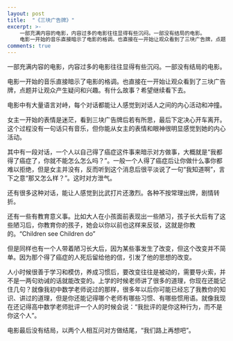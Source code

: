 ```yaml
---
layout: post
title:  "《三块广告牌》"
excerpt: >-
    一部充满内容的电影，内容过多的电影往往显得有些沉闷。一部没有结局的电影。
    电影一开始的音乐直接暗示了电影的格调。也直接在一开始让观众看到了三块广告牌，点题并让观众产生疑问和兴趣。有什么故事？希望继续看下去。
comments: true
---
```


一部充满内容的电影，内容过多的电影往往显得有些沉闷。一部没有结局的电影。

电影一开始的音乐直接暗示了电影的格调。也直接在一开始让观众看到了三块广告牌，点题并让观众产生疑问和兴趣。有什么故事？希望继续看下去。

电影中有大量语言对峙，每个对话都能让人感觉到对话人之间的内心活动和冲撞。

女主一开始的表情是迷茫，看到三块广告牌后若有所思，最后下定决心开车离开。这个过程没有一句话只有音乐，但你能从女主的表情和眼神很明显感觉到她的内心活动。

其中有一段对话，一个人以自己得了癌症这件事来暗示对方做事，大概就是“我都得了癌症了，你就不能怎么怎么吗？”。一般一个人得了癌症后让你做什么事你都难以拒绝，但是女主并没有，反而听到这个消息后很平淡说了一句“我知道啊”，言下之意“那又怎么样？”。这时对方泄气。

还有很多这种对话，能让人感觉到比武打片还激烈。各种不按常理出牌，剧情转折。

还有一些有教育意义事。比如大人在小孩面前表现出一些陋习，孩子长大后有了这些陋习后，你教育你的孩子，她会以你以前也这样来反驳，这就是你教的。“Children see Children do”

但是同样也有一个人带着陋习长大后，因为某些事发生了改变，但这个改变并不简单。因为那个得了癌症的人死后留给他的信，引发了他的思想的改变。

人小时候很善于学习和模仿，养成习惯后，要改变往往是被动的，需要导火索，并不是一两句劝诫的话就能改变的。上学的时候老师讲了很多的道理，你现在还能记住几句？就像我初中数学老师说过的那样，很多年以后你可能已经忘了我教你的知识、讲过的道理，但是你还能记得哪个老师有哪些习惯、有哪些惯用语。就像我现在还记得高中数学老师批评一个人的时候会说：“我批评的是你这种行为，而不是你这个人”。

电影最后没有结局，以两个人相互问对方做结尾，“我们路上再想吧”。
